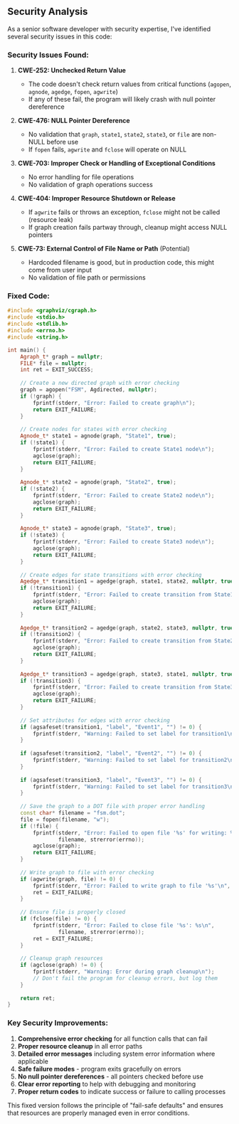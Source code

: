 ## Security Analysis

As a senior software developer with security expertise, I've identified several security issues in this code:

### Security Issues Found:

1. **CWE-252: Unchecked Return Value**
   - The code doesn't check return values from critical functions (`agopen`, `agnode`, `agedge`, `fopen`, `agwrite`)
   - If any of these fail, the program will likely crash with null pointer dereference

2. **CWE-476: NULL Pointer Dereference**
   - No validation that `graph`, `state1`, `state2`, `state3`, or `file` are non-NULL before use
   - If `fopen` fails, `agwrite` and `fclose` will operate on NULL

3. **CWE-703: Improper Check or Handling of Exceptional Conditions**
   - No error handling for file operations
   - No validation of graph operations success

4. **CWE-404: Improper Resource Shutdown or Release**
   - If `agwrite` fails or throws an exception, `fclose` might not be called (resource leak)
   - If graph creation fails partway through, cleanup might access NULL pointers

5. **CWE-73: External Control of File Name or Path** (Potential)
   - Hardcoded filename is good, but in production code, this might come from user input
   - No validation of file path or permissions

### Fixed Code:

```cpp
#include <graphviz/cgraph.h>
#include <stdio.h>
#include <stdlib.h>
#include <errno.h>
#include <string.h>

int main() {
    Agraph_t* graph = nullptr;
    FILE* file = nullptr;
    int ret = EXIT_SUCCESS;
    
    // Create a new directed graph with error checking
    graph = agopen("FSM", Agdirected, nullptr);
    if (!graph) {
        fprintf(stderr, "Error: Failed to create graph\n");
        return EXIT_FAILURE;
    }
    
    // Create nodes for states with error checking
    Agnode_t* state1 = agnode(graph, "State1", true);
    if (!state1) {
        fprintf(stderr, "Error: Failed to create State1 node\n");
        agclose(graph);
        return EXIT_FAILURE;
    }
    
    Agnode_t* state2 = agnode(graph, "State2", true);
    if (!state2) {
        fprintf(stderr, "Error: Failed to create State2 node\n");
        agclose(graph);
        return EXIT_FAILURE;
    }
    
    Agnode_t* state3 = agnode(graph, "State3", true);
    if (!state3) {
        fprintf(stderr, "Error: Failed to create State3 node\n");
        agclose(graph);
        return EXIT_FAILURE;
    }
    
    // Create edges for state transitions with error checking
    Agedge_t* transition1 = agedge(graph, state1, state2, nullptr, true);
    if (!transition1) {
        fprintf(stderr, "Error: Failed to create transition from State1 to State2\n");
        agclose(graph);
        return EXIT_FAILURE;
    }
    
    Agedge_t* transition2 = agedge(graph, state2, state3, nullptr, true);
    if (!transition2) {
        fprintf(stderr, "Error: Failed to create transition from State2 to State3\n");
        agclose(graph);
        return EXIT_FAILURE;
    }
    
    Agedge_t* transition3 = agedge(graph, state3, state1, nullptr, true);
    if (!transition3) {
        fprintf(stderr, "Error: Failed to create transition from State3 to State1\n");
        agclose(graph);
        return EXIT_FAILURE;
    }
    
    // Set attributes for edges with error checking
    if (agsafeset(transition1, "label", "Event1", "") != 0) {
        fprintf(stderr, "Warning: Failed to set label for transition1\n");
    }
    
    if (agsafeset(transition2, "label", "Event2", "") != 0) {
        fprintf(stderr, "Warning: Failed to set label for transition2\n");
    }
    
    if (agsafeset(transition3, "label", "Event3", "") != 0) {
        fprintf(stderr, "Warning: Failed to set label for transition3\n");
    }
    
    // Save the graph to a DOT file with proper error handling
    const char* filename = "fsm.dot";
    file = fopen(filename, "w");
    if (!file) {
        fprintf(stderr, "Error: Failed to open file '%s' for writing: %s\n", 
                filename, strerror(errno));
        agclose(graph);
        return EXIT_FAILURE;
    }
    
    // Write graph to file with error checking
    if (agwrite(graph, file) != 0) {
        fprintf(stderr, "Error: Failed to write graph to file '%s'\n", filename);
        ret = EXIT_FAILURE;
    }
    
    // Ensure file is properly closed
    if (fclose(file) != 0) {
        fprintf(stderr, "Error: Failed to close file '%s': %s\n", 
                filename, strerror(errno));
        ret = EXIT_FAILURE;
    }
    
    // Cleanup graph resources
    if (agclose(graph) != 0) {
        fprintf(stderr, "Warning: Error during graph cleanup\n");
        // Don't fail the program for cleanup errors, but log them
    }
    
    return ret;
}
```

### Key Security Improvements:

1. **Comprehensive error checking** for all function calls that can fail
2. **Proper resource cleanup** in all error paths
3. **Detailed error messages** including system error information where applicable
4. **Safe failure modes** - program exits gracefully on errors
5. **No null pointer dereferences** - all pointers checked before use
6. **Clear error reporting** to help with debugging and monitoring
7. **Proper return codes** to indicate success or failure to calling processes

This fixed version follows the principle of "fail-safe defaults" and ensures that resources are properly managed even in error conditions.